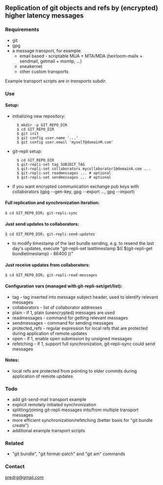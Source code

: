 ## Replication of git objects and refs by (encrypted) higher latency messages

### Requirements

- git
- gpg
- a message transport, for example:
  - email based - scriptable MUA + MTA/MDA (heirloom-mailx + sendmail, getmail + msmtp, ...)
  - sneakernet
  - other custom transports

Example transport scripts are in _transports_ subdir.

### Use

#### Setup:

- initializing new repository:

        $ mkdir -p GIT_REPO_DIR
        $ cd GIT_REPO_DIR
        $ git init
        $ git config user.name '...'
        $ git config user.email 'myself@domainM.com'

- git-repli setup:

        $ cd GIT_REPO_DIR
        $ git-repli-set tag SUBJECT_TAG
        $ git-repli-set collaborators mycollaborator1@domainA.com ...
        $ git-repli-set readmessages ... # optional
        $ git-repli-set sendmessages ... # optional

- if you want encrypted communication exchange pub keys with
  collaborators (gpg --gen-key, gpg --export ..., gpg --import)

#### Full replication and synchronization iteration:

    $ cd GIT_REPO_DIR; git-repli-sync

#### Just send updates to collaborators:

    $ cd GIT_REPO_DIR; git-repli-send-updates

- to modify timestamp of the last bundle sending, e.g. to resend the last day's updates,
  execute "git-repli-set lasttimestamp $(( $(git-repli-get bundletimestamp) - 86400 ))"

#### Just receive updates from collaborators:

    $ cd GIT_REPO_DIR; git-repli-read-messages

#### Configuration vars (managed with git-repli-set/get/list):

- tag - tag inserted into message subject header, used to identify relevant messages
- collaborators - list of collaborator addresses
- plain - if 1, plain (unencrypted) messages are used
- readmessages - command for getting relevant messages 
- sendmessages - command for sending messages
- protected_refs - regular expression for local refs that are protected during application of remote updates
- open - if 1, enable open submission by unsigned messages
- refetching - if 1, support full synchronization, git-repli-sync could send messages

#### Notes:

- local refs are protected from pointing to older commits during application of remote updates

### Todo

- add git-send-mail transport example
- explicit remotely initiated synchronization
- splitting/joining git-repli messages into/from multiple transport messages
- more efficient synchronization/refetching (better basis for "git bundle create")
- additional example transport scripts

### Related

- "git bundle", "git format-patch" and "git am" commands

### Contact

predrg@gmail.com
